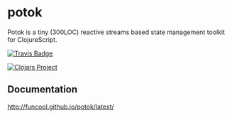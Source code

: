 # potok #

Potok is a tiny (300LOC) reactive streams based state management
toolkit for ClojureScript.

[![Travis Badge](https://img.shields.io/travis/funcool/potok/master.svg)](https://travis-ci.org/funcool/potok "Travis Badge")

[![Clojars Project](http://clojars.org/funcool/potok/latest-version.svg)](http://clojars.org/funcool/potok)


## Documentation ##

http://funcool.github.io/potok/latest/
